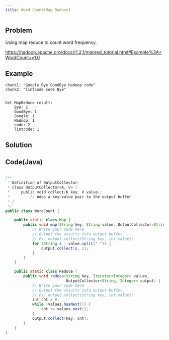 ```yaml
---
title: Word Count(Map Reduce)
---
```


Problem
-------



Using map reduce to count word frequency.

https://hadoop.apache.org/docs/r1.2.1/mapred_tutorial.html#Example%3A+WordCount+v1.0


Example
-------

```
chunk1: "Google Bye GoodBye Hadoop code"
chunk2: "lintcode code Bye"


Get MapReduce result:
    Bye: 2
    GoodBye: 1
    Google: 1
    Hadoop: 1
    code: 2
    lintcode: 1
```



Solution
--------


Code(Java)
----------

```java

/**
 * Definition of OutputCollector:
 * class OutputCollector<K, V> {
 *     public void collect(K key, V value);
 *         // Adds a key/value pair to the output buffer
 * }
 */
public class WordCount {

    public static class Map {
        public void map(String key, String value, OutputCollector<String, Integer> output) {
            // Write your code here
            // Output the results into output buffer.
            // Ps. output.collect(String key, int value);
            for (String s : value.split(" ")) {
                output.collect(s, 1);
            }
        }
    }

    public static class Reduce {
        public void reduce(String key, Iterator<Integer> values,
                           OutputCollector<String, Integer> output) {
            // Write your code here
            // Output the results into output buffer.
            // Ps. output.collect(String key, int value);
            int cnt = 0;
            while (values.hasNext()) {
                cnt += values.next();
            }
            output.collect(key, cnt);
        }
    }
}


```